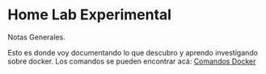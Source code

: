 # Home Lab Experimental
Notas Generales.


Esto es donde voy documentando lo que descubro y aprendo investigando sobre docker. 
Los comandos se pueden encontrar acá: <a href="https://github.com/stonemantlearg/Home-Lab/blob/master/Docker/Comandos%20Basicos">Comandos Docker</a> 
      
